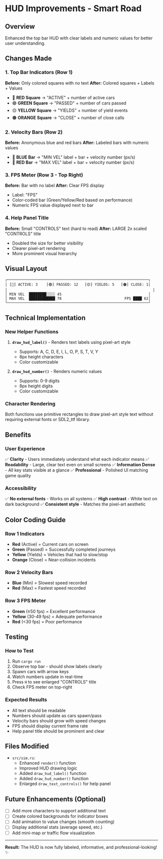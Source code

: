 # HUD Improvements - Smart Road

## Overview
Enhanced the top bar HUD with clear labels and numeric values for better user understanding.

## Changes Made

### 1. Top Bar Indicators (Row 1)
**Before:** Only colored squares with no text
**After:** Colored squares + Labels + Values

- 🔴 **RED Square** → "ACTIVE" + number of active cars
- 🟢 **GREEN Square** → "PASSED" + number of cars passed
- 🟡 **YELLOW Square** → "YIELDS" + number of yield events
- 🟠 **ORANGE Square** → "CLOSE" + number of close calls

### 2. Velocity Bars (Row 2)
**Before:** Anonymous blue and red bars
**After:** Labeled bars with numeric values

- 🔵 **BLUE Bar** → "MIN VEL" label + bar + velocity number (px/s)
- 🔴 **RED Bar** → "MAX VEL" label + bar + velocity number (px/s)

### 3. FPS Meter (Row 3 - Top Right)
**Before:** Bar with no label
**After:** Clear FPS display

- Label: "FPS"
- Color-coded bar (Green/Yellow/Red based on performance)
- Numeric FPS value displayed next to bar

### 4. Help Panel Title
**Before:** Small "CONTROLS" text (hard to read)
**After:** LARGE 2x scaled "CONTROLS" title

- Doubled the size for better visibility
- Clearer pixel-art rendering
- More prominent visual hierarchy

## Visual Layout

```
┌─────────────────────────────────────────────────────────────────┐
│ [🔴] ACTIVE: 3    [🟢] PASSED: 12   [🟡] YIELDS: 5   [🟠] CLOSE: 1│
│                                                                   │
│ MIN VEL  ████████░░░░ 45                                        │
│ MAX VEL  ████████████ 78                             FPS ████ 62│
└─────────────────────────────────────────────────────────────────┘
```

## Technical Implementation

### New Helper Functions
1. **`draw_hud_label()`** - Renders text labels using pixel-art style
   - Supports: A, C, D, E, I, L, O, P, S, T, V, Y
   - 8px height characters
   - Color customizable

2. **`draw_hud_number()`** - Renders numeric values
   - Supports: 0-9 digits
   - 8px height digits
   - Color customizable

### Character Rendering
Both functions use primitive rectangles to draw pixel-art style text without requiring external fonts or SDL2_ttf library.

## Benefits

### User Experience
✅ **Clarity** - Users immediately understand what each indicator means
✅ **Readability** - Large, clear text even on small screens
✅ **Information Dense** - All key stats visible at a glance
✅ **Professional** - Polished UI matching game quality

### Accessibility
✅ **No external fonts** - Works on all systems
✅ **High contrast** - White text on dark background
✅ **Consistent style** - Matches the pixel-art aesthetic

## Color Coding Guide

### Row 1 Indicators
- **Red** (Active) = Current cars on screen
- **Green** (Passed) = Successfully completed journeys  
- **Yellow** (Yields) = Vehicles that had to slow/stop
- **Orange** (Close) = Near-collision incidents

### Row 2 Velocity Bars
- **Blue** (Min) = Slowest speed recorded
- **Red** (Max) = Fastest speed recorded

### Row 3 FPS Meter
- **Green** (≥50 fps) = Excellent performance
- **Yellow** (30-49 fps) = Adequate performance
- **Red** (<30 fps) = Poor performance

## Testing

### How to Test
1. Run `cargo run`
2. Observe top bar - should show labels clearly
3. Spawn cars with arrow keys
4. Watch numbers update in real-time
5. Press `H` to see enlarged "CONTROLS" title
6. Check FPS meter on top-right

### Expected Results
- All text should be readable
- Numbers should update as cars spawn/pass
- Velocity bars should grow with speed changes
- FPS should display current frame rate
- Help panel title should be prominent and clear

## Files Modified
- `src/sim.rs`:
  - Enhanced `render()` function
  - Improved HUD drawing logic
  - Added `draw_hud_label()` function
  - Added `draw_hud_number()` function
  - Enlarged `draw_text_controls()` for help panel

## Future Enhancements (Optional)
- [ ] Add more characters to support additional text
- [ ] Create colored backgrounds for indicator boxes
- [ ] Add animation to value changes (smooth counting)
- [ ] Display additional stats (average speed, etc.)
- [ ] Add mini-map or traffic flow visualization

---

**Result:** The HUD is now fully labeled, informative, and professional-looking! ✨
